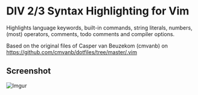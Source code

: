 # DIV 2/3 Syntax Highlighting for Vim

Highlights language keywords, built-in commands, string literals, numbers, (most) operators, comments, todo comments and compiler options.  

Based on the original files of Casper van Beuzekom (cmvanb) on https://github.com/cmvanb/dotfiles/tree/master/.vim

## Screenshot

![Imgur](https://i.imgur.com/ZChqKeM.png)
